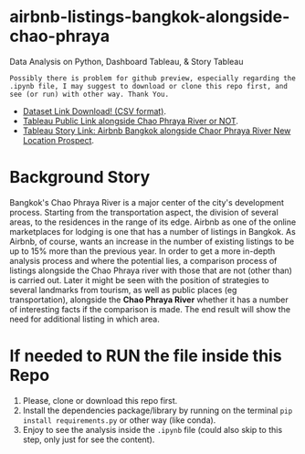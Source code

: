 # airbnb-listings-bangkok-alongside-chao-phraya
Data Analysis on Python, Dashboard Tableau, &amp; Story Tableau

` Possibly there is problem for github preview, especially regarding the .ipynb file, I may suggest to download or clone this repo first, and see (or run) with other way. Thank You. `

* [Dataset Link Download! (CSV format)](https://drive.google.com/drive/folders/1A_KBMRFTS5Mthpp46nulso679ML4ZwTF).
* [Tableau Public Link alongside Chao Phraya River or NOT](https://public.tableau.com/views/AirbnbListingsBangkokonChaoPhrayaRiverorNOT/AirbnbChaoPhrayaDashboard?:language=en-US&publish=yes&:sid=&:display_count=n&:origin=viz_share_link).
* [Tableau Story Link: Airbnb Bangkok alongside Chaor Phraya River New Location Prospect](https://public.tableau.com/views/AirbnbListingsBangkokonChaoPhrayaRiverorNOT/AirbnbChaoPhrayaStory?:language=en-US&publish=yes&:sid=&:display_count=n&:origin=viz_share_link).

# Background Story

Bangkok's Chao Phraya River is a major center of the city's development process. Starting from the transportation aspect, the division of several areas, to the residences in the range of its edge. Airbnb as one of the online marketplaces for lodging is one that has a number of listings in Bangkok. As Airbnb, of course, wants an increase in the number of existing listings to be up to 15% more than the previous year. In order to get a more in-depth analysis process and where the potential lies, a comparison process of listings alongside the Chao Phraya river with those that are not (other than) is carried out. Later it might be seen with the position of strategies to several landmarks from tourism, as well as public places (eg transportation), alongside the **Chao Phraya River** whether it has a number of interesting facts if the comparison is made. The end result will show the need for additional listing in which area.

# If needed to RUN the file inside this Repo
1. Please, clone or download this repo first.
2. Install the dependencies package/library by running on the terminal `pip install requirements.py` or other way (like conda).
3. Enjoy to see the analysis inside the `.ipynb` file (could also skip to this step, only just for see the content).